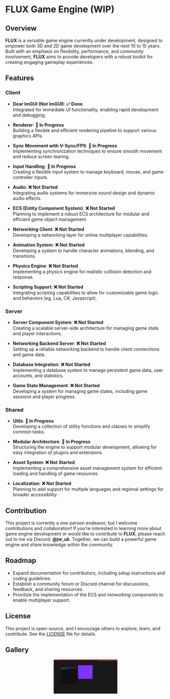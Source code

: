 # **FLUX** Game Engine (**WIP**)

## Overview
**FLUX** is a versatile game engine currently under development, designed to empower both 3D and 2D game development over the next 10 to 15 years. Built with an emphasis on flexibility, performance, and community involvement, **FLUX** aims to provide developers with a robust toolkit for creating engaging gameplay experiences.

## Features

### Client
- **Dear ImGUI (Not ImGUI)**: **✅ Done**  
  Integrated for immediate UI functionality, enabling rapid development and debugging.
  
- **Renderer**: **🔄 In Progress**  
  Building a flexible and efficient rendering pipeline to support various graphics APIs.
  
- **Sync Movement with V-Sync/FPS**: **🔄 In Progress**  
  Implementing synchronization techniques to ensure smooth movement and reduce screen tearing.
  
- **Input Handling**: **🔄 In Progress**  
  Creating a flexible input system to manage keyboard, mouse, and game controller inputs.

- **Audio**: **❌ Not Started**  
  Integrating audio systems for immersive sound design and dynamic audio effects.

- **ECS (Entity Component System)**: **❌ Not Started**  
  Planning to implement a robust ECS architecture for modular and efficient game object management.

- **Networking Client**: **❌ Not Started**  
  Developing a networking layer for online multiplayer capabilities.

- **Animation System**: **❌ Not Started**  
  Developing a system to handle character animations, blending, and transitions.

- **Physics Engine**: **❌ Not Started**  
  Implementing a physics engine for realistic collision detection and response.

- **Scripting Support**: **❌ Not Started**  
  Integrating scripting capabilities to allow for customizable game logic and behaviors (eg. Lua, C#, Javascript).

### Server
- **Server Component System**: **❌ Not Started**  
  Creating a scalable server-side architecture for managing game state and player interactions.

- **Networking Backend Server**: **❌ Not Started**  
  Setting up a reliable networking backend to handle client connections and game data.

- **Database Integration**: **❌ Not Started**  
  Implementing a database system to manage persistent game data, user accounts, and statistics.

- **Game State Management**: **❌ Not Started**  
  Developing a system for managing game states, including game sessions and player progress.

### Shared
- **Utils**: **🔄 In Progress**  
  Developing a collection of utility functions and classes to simplify common tasks.

- **Modular Architecture**: **🔄 In Progress**  
  Structuring the engine to support modular development, allowing for easy integration of plugins and extensions.

- **Asset System**: **❌ Not Started**  
  Implementing a comprehensive asset management system for efficient loading and handling of game resources.

- **Localization**: **❌ Not Started**  
  Planning to add support for multiple languages and regional settings for broader accessibility.

## Contribution
This project is currently a one-person endeavor, but I welcome contributions and collaboration! If you're interested in learning more about game engine development or would like to contribute to **FLUX**, please reach out to me via Discord: **@jw_uk**. Together, we can build a powerful game engine and share knowledge within the community.

## Roadmap
- Expand documentation for contributors, including setup instructions and coding guidelines.
- Establish a community forum or Discord channel for discussions, feedback, and sharing resources.
- Prioritize the implementation of the ECS and networking components to enable multiplayer support.

## License
This project is open-source, and I encourage others to explore, learn, and contribute. See the [LICENSE](LICENSE) file for details.


## Gallery
<div style="display: flex; justify-content: space-around;">
  <img src="docs\gallery\imgui.png" width="200" alt="Image 3"/>
</div>
